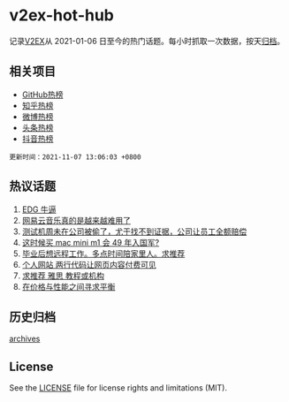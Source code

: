 # v2ex-hot-hub

 记录[V2EX](https://www.v2ex.com/)从 2021-01-06 日至今的热门话题。每小时抓取一次数据，按天[归档](archives)。
 
 ## 相关项目

- [GitHub热榜](https://github.com/lonnyzhang423/github-hot-hub)
- [知乎热榜](https://github.com/lonnyzhang423/zhihu-hot-hub)
- [微博热榜](https://github.com/lonnyzhang423/weibo-hot-hub)
- [头条热榜](https://github.com/lonnyzhang423/toutiao-hot-hub)
- [抖音热榜](https://github.com/lonnyzhang423/douyin-hot-hub)


 `更新时间：2021-11-07 13:06:03 +0800`

## 热议话题

1. [EDG 牛逼](https://www.v2ex.com/t/813568)
1. [网易云音乐真的是越来越难用了](https://www.v2ex.com/t/813515)
1. [测试机周未在公司被偷了，尤于找不到证据，公司让员工全额赔偿](https://www.v2ex.com/t/813601)
1. [这时候买 mac mini m1 会 49 年入国军?](https://www.v2ex.com/t/813492)
1. [毕业后想远程工作。多点时间陪家里人。求推荐](https://www.v2ex.com/t/813493)
1. [个人网站 两行代码让网页内容付费可见](https://www.v2ex.com/t/813520)
1. [求推荐 雅思 教程或机构](https://www.v2ex.com/t/813497)
1. [在价格与性能之间寻求平衡](https://www.v2ex.com/t/813482)

## 历史归档

[archives](archives)

## License

See the [LICENSE](LICENSE) file for license rights and limitations (MIT).
